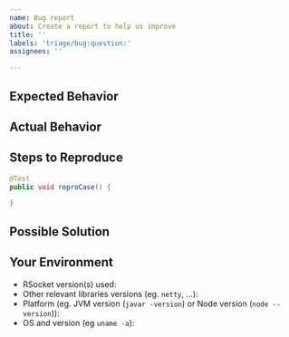 ```yaml
---
name: Bug report
about: Create a report to help us improve
title: ''
labels: 'triage/bug:question:'
assignees: ''

---
```


<!--- Provide a general summary of the issue in the Title above -->

<!--- /!\ Make sure to follow the Contribution Guidelines, notably for security issues and questions:
https://github.com/rsocket/.github/blob/master/CONTRIBUTING.md
https://github.com/rsocket/.github/blob/master/CONTRIBUTING.md#question-do-you-have-a-question
-->

## Expected Behavior
<!--- Tell us what you think should happen. -->

## Actual Behavior
<!--- Tell us what happens instead of the expected behavior. -->

## Steps to Reproduce
<!---Provide a link to a live example, or an unambiguous set of steps to
reproduce this bug, eg. a unit test. Include code to reproduce, if relevant. -->

```java
@Test
public void reproCase() {

}
```

## Possible Solution
<!--- Not obligatory, but you can suggest a fix/reason for the bug. -->

## Your Environment
<!--- Include as many relevant details about the environment you experienced the bug in. -->
<!--- Especially, always include the version(s) of RSocket library/libraries you used! -->

* RSocket version(s) used:
* Other relevant libraries versions (eg. `netty`, ...):
* Platform (eg. JVM version (`javar -version`) or Node version (`node --version`)):
* OS and version (eg `uname -a`):

